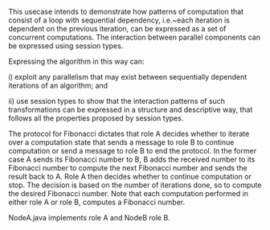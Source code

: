 This usecase intends to demonstrate how patterns of
computation that consist of a loop with sequential
dependency, i.e.~each iteration is dependent on the
previous iteration, can be expressed as a set of 
concurrent computations. The interaction between 
parallel components can be expressed using session types.

Expressing the algorithm in this way can:

i) exploit any parallelism that may exist between
sequentially dependent iterations of an algorithm; and

ii) use session types to show that the interaction
patterns of such transformations can be expressed in
a structure and descriptive way, that follows all the
properties proposed by session types. 


The protocol for Fibonacci dictates that role A decides whether to iterate over a computation
state that sends a message to role B to continue computation or send a message to role B
to end the protocol.
In the former case A sends its Fibonacci number to B, B adds
the received number to its Fibonacci number to 
compute the next Fibonacci number and sends the result back to A.
Role A then decides whether to continue computation or stop. The decision
is based on the number of iterations done, so to compute the desired Fibonacci number.
Note that each computation performed in either role A or role B, computes a
Fibonacci number.

NodeA.java implements role A and NodeB role B.